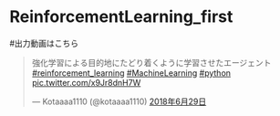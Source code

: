 # ReinforcementLearning_first


#出力動画はこちら

<blockquote class="twitter-tweet" data-lang="ja"><p lang="ja" dir="ltr">強化学習による目的地にたどり着くように学習させたエージェント<a href="https://twitter.com/hashtag/reinforcement_learning?src=hash&amp;ref_src=twsrc%5Etfw">#reinforcement_learning</a> <a href="https://twitter.com/hashtag/MachineLearning?src=hash&amp;ref_src=twsrc%5Etfw">#MachineLearning</a> <a href="https://twitter.com/hashtag/python?src=hash&amp;ref_src=twsrc%5Etfw">#python</a> <a href="https://t.co/x9Jr8dnH7W">pic.twitter.com/x9Jr8dnH7W</a></p>&mdash; Kotaaaa1110 (@kotaaaa1110) <a href="https://twitter.com/kotaaaa1110/status/1012690037257875456?ref_src=twsrc%5Etfw">2018年6月29日</a></blockquote>
<script async src="https://platform.twitter.com/widgets.js" charset="utf-8"></script>
